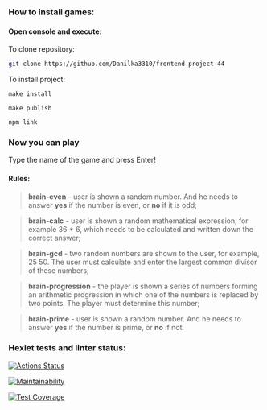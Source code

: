 ### How to install games: 
#### Open console and execute:
  To clone repository:
  ```sh
git clone https://github.com/Danilka3310/frontend-project-44
```
  To install project:
  ```
make install
```
  ```
make publish
```
  ```
npm link
```

### Now you can play

Type the name of the game and press Enter!

#### Rules:

> **brain-even** - user is shown a random number. And he needs to answer **yes** if the number is even, or **no** if it is odd;

> **brain-calс** - user is shown a random mathematical expression, for example 36 * 6, which needs to be calculated and written down the correct answer;

> **brain-gcd** - two random numbers are shown to the user, for example, 25 50. The user must calculate and enter the largest common divisor of these numbers;

> **brain-progression** - the player is shown a series of numbers forming an arithmetic progression in which one of the numbers is replaced by two points. The player must determine this number;

> **brain-prime** - user is shown a random number. And he needs to answer **yes** if the number is prime, or **no** if not.

### Hexlet tests and linter status:
[![Actions Status](https://github.com/Danilka3310/frontend-project-44/actions/workflows/hexlet-check.yml/badge.svg)](https://github.com/Danilka3310/frontend-project-44/actions)

[![Maintainability](https://api.codeclimate.com/v1/badges/d6d5342d4ec401b0f6b1/maintainability)](https://codeclimate.com/github/Danilka3310/frontend-project-44/maintainability)

[![Test Coverage](https://api.codeclimate.com/v1/badges/d6d5342d4ec401b0f6b1/test_coverage)](https://codeclimate.com/github/Danilka3310/frontend-project-44/test_coverage)